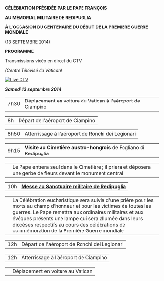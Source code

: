 **CÉLÉBRATION PRÉSIDÉE PAR LE PAPE FRANÇOIS**

**AU MÉMORIAL MILITAIRE DE REDIPUGLIA**

**À L'OCCASION DU CENTENAIRE DU DÉBUT DE LA PREMIÈRE GUERRE MONDIALE**

(13 SEPTEMBRE 2014)

**PROGRAMME**

Transmissions vidéo en direct du CTV

*(Centre Télévisé du Vatican)*

[![Live CTV](/content/dam/francesco/images/img/player.jpg)](http://www.ctv.va/content/ctv/it/livetv.html)

***Samedi 13 septembre 2014***

|     |     |
| --- | --- |
| 7h30 | Déplacement en voiture du Vatican à l'aéroport de Ciampino |

|     |     |
| --- | --- |
| 8h | Départ de l'aéroport de Ciampino |

|     |     |
| --- | --- |
| 8h50 | Atterrissage à l'aéroport de Ronchi dei Legionari |

|     |     |
| --- | --- |
| 9h15 | **Visite au Cimetière austro-hongrois** de Fogliano di Redipuglia |

|     |     |
| --- | --- |
|  | Le Pape entrera seul dans le Cimetière ; il priera et déposera une gerbe de fleurs devant le monument central |

|     |     |
| --- | --- |
| 10h | **[Messe au Sanctuaire militaire de Redipuglia](/content/francesco/fr/homilies/2014/documents/papa-francesco_20140913_omelia-sacrario-militare-redipuglia.html)** |

|     |     |
| --- | --- |
|  | La Célébration eucharistique sera suivie d'une prière pour les morts au champ d’honneur et pour les victimes de toutes les guerres. Le Pape remettra aux ordinaires militaires et aux évêques présents une lampe qui sera allumée dans leurs diocèses respectifs au cours des célébrations de commémoration de la Première Guerre mondiale |

|     |     |
| --- | --- |
| 12h | Départ de l'aéroport de Ronchi dei Legionari |

|     |     |
| --- | --- |
| 12h | Atterrissage à l’aéroport de Ciampino |

|     |     |
| --- | --- |
|  | Déplacement en voiture au Vatican |